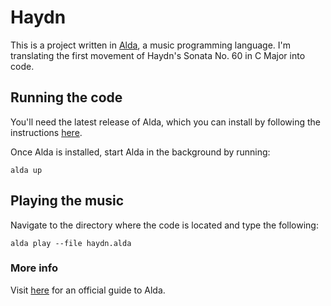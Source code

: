 # Haydn

This is a project written in [Alda](https://github.com/alda-lang/alda), a music programming language. I'm translating the first movement of Haydn's Sonata No. 60 in C Major into code.

## Running the code

You'll need the latest release of Alda, which you can install by following the instructions [here](https://github.com/alda-lang/alda#installation).

Once Alda is installed, start Alda in the background by running:

<code>alda up</code>

## Playing the music

Navigate to the directory where the code is located and type the following:

<code>alda play --file haydn.alda</code>

### More info

Visit <a href="http://daveyarwood.github.io/alda/2015/09/05/alda-a-manifesto-and-gentle-introduction/">here</a> for an official guide to Alda.
